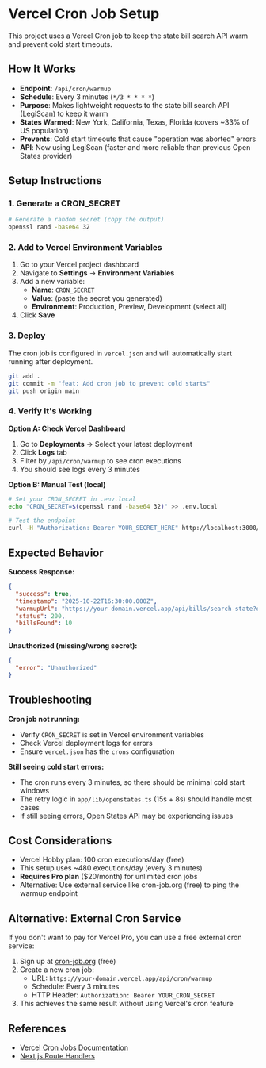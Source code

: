 # Vercel Cron Job Setup

This project uses a Vercel Cron job to keep the state bill search API warm and prevent cold start timeouts.

## How It Works

- **Endpoint**: `/api/cron/warmup`
- **Schedule**: Every 3 minutes (`*/3 * * * *`)
- **Purpose**: Makes lightweight requests to the state bill search API (LegiScan) to keep it warm
- **States Warmed**: New York, California, Texas, Florida (covers ~33% of US population)
- **Prevents**: Cold start timeouts that cause "operation was aborted" errors
- **API**: Now using LegiScan (faster and more reliable than previous Open States provider)

## Setup Instructions

### 1. Generate a CRON_SECRET

```bash
# Generate a random secret (copy the output)
openssl rand -base64 32
```

### 2. Add to Vercel Environment Variables

1. Go to your Vercel project dashboard
2. Navigate to **Settings** → **Environment Variables**
3. Add a new variable:
   - **Name**: `CRON_SECRET`
   - **Value**: (paste the secret you generated)
   - **Environment**: Production, Preview, Development (select all)
4. Click **Save**

### 3. Deploy

The cron job is configured in `vercel.json` and will automatically start running after deployment.

```bash
git add .
git commit -m "feat: Add cron job to prevent cold starts"
git push origin main
```

### 4. Verify It's Working

**Option A: Check Vercel Dashboard**
1. Go to **Deployments** → Select your latest deployment
2. Click **Logs** tab
3. Filter by `/api/cron/warmup` to see cron executions
4. You should see logs every 3 minutes

**Option B: Manual Test (local)**
```bash
# Set your CRON_SECRET in .env.local
echo "CRON_SECRET=$(openssl rand -base64 32)" >> .env.local

# Test the endpoint
curl -H "Authorization: Bearer YOUR_SECRET_HERE" http://localhost:3000/api/cron/warmup
```

## Expected Behavior

**Success Response:**
```json
{
  "success": true,
  "timestamp": "2025-10-22T16:30:00.000Z",
  "warmupUrl": "https://your-domain.vercel.app/api/bills/search-state?q=budget&jurisdiction=California",
  "status": 200,
  "billsFound": 10
}
```

**Unauthorized (missing/wrong secret):**
```json
{
  "error": "Unauthorized"
}
```

## Troubleshooting

**Cron job not running:**
- Verify `CRON_SECRET` is set in Vercel environment variables
- Check Vercel deployment logs for errors
- Ensure `vercel.json` has the `crons` configuration

**Still seeing cold start errors:**
- The cron runs every 3 minutes, so there should be minimal cold start windows
- The retry logic in `app/lib/openstates.ts` (15s + 8s) should handle most cases
- If still seeing errors, Open States API may be experiencing issues

## Cost Considerations

- Vercel Hobby plan: 100 cron executions/day (free)
- This setup uses ~480 executions/day (every 3 minutes)
- **Requires Pro plan** ($20/month) for unlimited cron jobs
- Alternative: Use external service like cron-job.org (free) to ping the warmup endpoint

## Alternative: External Cron Service

If you don't want to pay for Vercel Pro, you can use a free external cron service:

1. Sign up at [cron-job.org](https://cron-job.org) (free)
2. Create a new cron job:
   - URL: `https://your-domain.vercel.app/api/cron/warmup`
   - Schedule: Every 3 minutes
   - HTTP Header: `Authorization: Bearer YOUR_CRON_SECRET`
3. This achieves the same result without using Vercel's cron feature

## References

- [Vercel Cron Jobs Documentation](https://vercel.com/docs/cron-jobs)
- [Next.js Route Handlers](https://nextjs.org/docs/app/building-your-application/routing/route-handlers)
